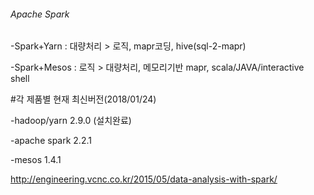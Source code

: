 
###### Apache Spark #####
-Spark+Yarn  : 대량처리 > 로직, mapr코딩, hive(sql-2-mapr)

-Spark+Mesos : 로직 > 대량처리, 메모리기반 mapr, scala/JAVA/interactive shell



#각 제품별 현재 최신버전(2018/01/24)

-hadoop/yarn 2.9.0 (설치완료)

-apache spark 2.2.1

-mesos 1.4.1


http://engineering.vcnc.co.kr/2015/05/data-analysis-with-spark/




